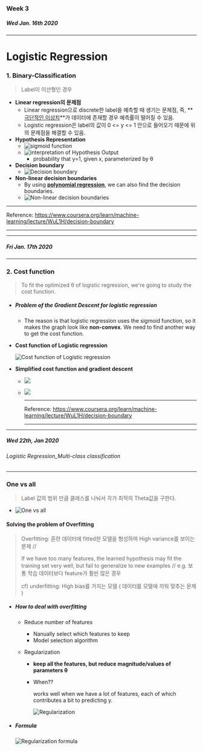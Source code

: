 ### Week 3

##### Wed Jan. 16th 2020

-----



# Logistic Regression



### 1. Binary-Classification

> Label이 이산형인 경우

- **Linear regression의 문제점**
  - Linear regression으로 discrete한 label을 예측할 때 생기는 문제점, 즉, **<u>극단적인 이상치</u>**가 데이터에 존재할 경우 예측률이 떨어질 수 있음.
  - Logistic regression은 label의 값이 0 <= y <= 1 안으로 들어오기 때문에 위의 문제점을 해결할 수 있음.
- **Hypothesis Representation**
  - ![sigmoid function](https://github.com/swoos91/TIL/blob/master/Coursera_Andrew/reference/sigmoid_f.png?raw=true)
  - ![interpretation of Hypothesis Output](https://github.com/swoos91/TIL/blob/master/Coursera_Andrew/reference/interpretation_of_hypothesis_output.png?raw=true)
    - probability that y=1, given x, parameterized by θ
- **Decision boundary**
  - ![Decision boundary](https://github.com/swoos91/TIL/blob/master/Coursera_Andrew/reference/decision_boundary.png?raw=true) 
- **Non-linear decision boundaries**
  - By using **<u>polynomial regression</u>**, we can also find the decision boundaries.
  - ![Non-linear decision boundaries](https://github.com/swoos91/TIL/blob/master/Coursera_Andrew/reference/Non-linear_decision_boundaries.png?raw=true)

---

Reference: https://www.coursera.org/learn/machine-learning/lecture/WuL1H/decision-boundary

---



----

##### Fri Jan. 17th 2020

---



### 2. Cost function

> To fit the optimized θ of logistic regression, we're going to study the cost function.



- ##### Problem of the Gradient Descent for logistic regression

  - The reason is that logistic regression uses the sigmoid function, so it makes the graph look like **non-convex**. We need to find another way to get the cost function.

    

- **Cost function of Logistic regression**

  ![Cost function of Logistic regression](https://github.com/swoos91/TIL/blob/master/Coursera_Andrew/reference/cost_function_of_Logistic_regression1.png?raw=true)



- **Simplified cost function and gradient descent**
  
  - ![](https://github.com/swoos91/TIL/blob/master/Coursera_Andrew/reference/cost_function_of_Logistic_regression2.png?raw=true)
  
  
  - ![](https://github.com/swoos91/TIL/blob/master/Coursera_Andrew/reference/cost_function_of_Logistic_regression3.png?raw=true)
  
    ---
  
    Reference: https://www.coursera.org/learn/machine-learning/lecture/WuL1H/decision-boundary
  
    ---



---

##### Wed 22th, Jan 2020

###### Logistic Regression_Multi-class classification

---



### One vs all

> Label 값의 범위 만큼 클래스를 나눠서 각가 최적의 Theta값을 구한다.



- ![One vs all](https://github.com/swoos91/TIL/blob/master/Coursera_Andrew/reference/One_vs_all.png?raw=true)





#### Solving the problem of Overfitting

> Overfitting: 훈련 데이터에 fitted한 모델을 형성하여 High variance를 보이는 문제 //<br>
>
> If we have too many features, the learned hypothesis may fit the training set very well, but fail to generalize to new examples // e.g. 보통 학습 데이터보다 feature가 훨씬 많은 경우
>
> cf) underfitting: High bias를 가지는 모델 ( 데이터를 모델에 끼워 맞추는 문제 )



- ##### How to deal with overfitting

  - Reduce number of features

    - Nanually select which features to keep
    - Model selection algorithm

  - Regularization

    - **keep all the features, but reduce magnitude/values of parameters θ**

    - When?? 

      works well when we have a lot of features, each of which contributes a bit to predicting y.

      ![Regularization](https://github.com/swoos91/TIL/blob/master/Coursera_Andrew/reference/Regularization.png?raw=true)

- ##### Formula

  ![Regularization formula](https://github.com/swoos91/TIL/blob/master/Coursera_Andrew/reference/Regularization_formula.png?raw=true)

